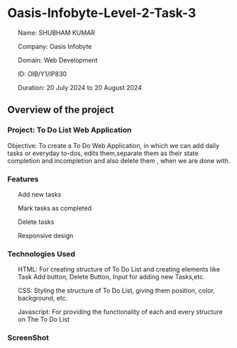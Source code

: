 # Oasis-Infobyte-Level-2-Task-3

<ul>Name: SHUBHAM KUMAR</ul>
<ul>Company: Oasis Infobyte</ul>
<ul>Domain: Web Development</ul>
<ul>ID: OIB/Y1/IP830</ul>
<ul>Duration: 20 July 2024 to 20 August 2024</ul>

<h2>Overview of the project</h2>
<h3>Project: To Do List Web Application</h3>
<p>
Objective: To create a To Do Web Application, in which we can add daily tasks or everyday to-dos, edits them,separate them as their state completion and incompletion and also delete them
, when we are done with.
</p>
<h3>Features</h3>
<p>
<ul>Add new tasks</ul>
<ul>Mark tasks as completed</ul>
<ul>Delete tasks</ul>
<ul>Responsive design</ul>
</p>

<h3>Technologies Used</h3>
<ul>HTML: For creating structure of To Do List and creating elements like Task Add button, Delete Button, Input for adding new Tasks,etc.</ul>
<ul>CSS: Styling the structure of To Do List, giving them position, color, background, etc.</ul>
<ul>Javascript: For providing the functionality of each and every structure on The To Do List </ul>

<h3>ScreenShot</h3>

